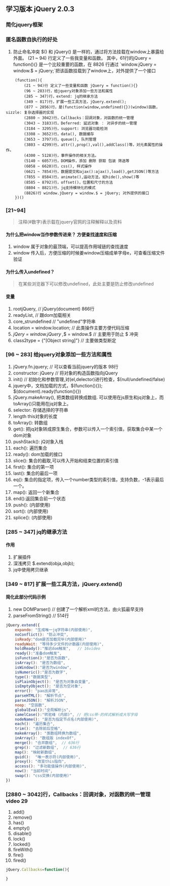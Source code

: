 ## 学习版本 jQuery 2.0.3
### 简化jquery框架

### 匿名函数自执行的好处
1. 防止命名冲突
$() 和 jQuery() 是一样的，通过将方法挂载在window上暴露给外面。
(21 ~ 94) 行定义了一些我变量和函数。
其中，61行的jQuery = function(){} 是一个比较重要的函数，在 8826 行通过 `window.jQuery = window.$ = jQuery;`把该函数挂载到了window上，对外提供了一个接口
```javascrit
    (function(){
        (21 ~ 94)行 定义了一些变量和函数 jQuery = function(){}
        (96 ~ 283)行，给jquery对象添加一些方法和属性
        (285 ~ 347)行，extend: jq的继承方法
        (349 ~ 817)行，扩展一些工具方法，jQuery.extend();
        (877 ~ 2856)行，是(function(window,undefined){})(window)函数，sizzle: 复杂选择器的实现
        (2880 ~ 3042)行，Callbacks：回调对象，对函数的统一管理
        (3043 ~ 3183)行，Deferred: 延迟对象 ： 对异步的统一管理
        (3184 ~ 3295)行，support: 浏览器功能检测
        (3308 ~ 3652)行，data(), 数据缓存
        (3653 ~ 3797)行，queue(), 队列管理
        (3803 ~ 4299)行，attr(),prop(),val(),addClass()等，对元素属性的操作。
        (4300 ~ 5128)行，事件操作的相关方法。
        (5140 ~ 6057)行，DOM操作，添加 删除 获取 包装 筛选等
        (6058 ~ 6620)行，css(), 样式操作
        (6621 ~ 7854)行，数据提交和ajax():ajax(),load(),getJSON()等方法
        (7855 ~ 8584)行，animate(),运动方法，如hide(),show()等
        (8585 ~ 8792)行，offset()，位置和尺寸的方法
        (8804 ~ 8821)行，jq支持模块化的模式
        (8826)行 window.jQuery = window.$ = jQuery; 对外提供的接口
    })()

```
### [21~94]
> 注释(#数字)表示载在jquery官网的注释解释以及资料
#### 为什么把window当作参数传进来？  方便查找速度和压缩
1. window 属于对象的最顶端，可以提高作用域链的查找速度
2. window 传入后，方便压缩的时候姜window压缩成单字母e，可查看压缩文件验证

#### 为什么传入undefined？
> 在某些浏览器下可以修改undefined，此处主要是防止修改undefined

#### 变量
1. rootjQuery,   // jQuery(document)  866行
2. readyList, // 跟dom加载相关
3. core_strundefined  // "undefined"字符串
4. location = window.location; // 此类操作主要方便代码压缩
5. _jQery = window.jQuery ,_$ = window.$  // 主要用于防止 $ 冲突
6. class2type = {"[Object string]"} // 主要做类型断定

### [96 ~ 283] 给jquery对象添加一些方法和属性
1. jQuery.fn.jquery; // 可以查看当前jquery的版本 98行
2. constructor: jQuery // 将对象的构造函数指向jQuery 
3. init()  // 初始化和参数管理,对(el,delector)进行检查，$(null/undefined/false)
4. jquery中，文档加载的方式，$(function(){});  $(document).ready(function(){})
5. jQuery.makeArray(), 把类数组转换成数组. 可以使用在js原生和jq对象上，而toArray()只能用在jq对象上。
6. selector: 存储选择的字符串
7. length this对象的长度
8. toArray(): 转数组
9. get(): 把jq对象转成原生集合，参数可以传入一个索引值，获取集合中某一个dom对象
10. pushStack(): jQ对象入栈
11. each(): 遍历集合
12. ready(): dom加载的接口
13. slice(): 集合的截取,可以传入开始和结束位置的索引值
14. first(): 集合的第一项
15. last(): 集合的最后一项
16. eq(): 集合的指定项，传入一个number类型的索引值，支持负数，-1表示最后一个。
17. map(): 返回一个新集合
18. end():返回集合前一个状态
19. push(): (内部使用)
20. sort(): (内部使用)
21. splice(): (内部使用)


### [285 ~ 347] jq的继承方法
#### 作用
1. 扩展插件
2. 深浅拷贝 $.extend(obja,objb);
3. jq中使用拷贝继承

### [349 ~ 817] 扩展一些工具方法，jQuery.extend()
#### 简化此部分代码示例
1. new DOMParser() // 创建了一个解析xml的方法，由火狐最早支持
2. parseFromString() // 514行

```javascript
jQuery.extend({
    expando: "生成唯一jq字符串(内部使用)",
    noConflict(): "防止冲突",
    isReady:"dom是否加载完毕(内部使用)"
    readyWait: "等待多少文件的计数器(内部使用)",
    holdReady():"推迟dom触发",   // 16video
    ready():"准备dom触发",
    isFunction():"是否为函数",
    isArray(): "是否为数组",
    isWindow():"是否为window",
    isNumeric():"是否为数字",
    type():"数据类型",
    isPlainObject(): "是否为对象自变量",
    isEmptyObject(): "是否为空对象",
    error(): "pao出异常",
    parseHTML(): "解析节点",
    parseJSON(): "解析JSON",
    noop: "空函数",
    globalEval():"全局解析js",
    camelCase():"转驼峰 (内部)", // 把css带-的样式解析成大写字母
    nodeName(): "是否为指定节点名(内部使用)",
    each(): "遍历集合",
    trim(): "去除前后空格",
    makeArray(): "类数组转换为数组",
    inArray(): "数组版 indexOf",
    merge(): "合并数组",  // 636行
    grep(): "过滤新数组",  // 636行
    map(): "映射新数组",
    guid():  "唯一表示符(内部使用)",
    proxy(): "改变this指向",
    access(): "多功能值操作(内部使用)",
    now(): "当前时间",
    swap(): "css交换(内部使用)"
})
```

### [2880 ~ 3042]行，Callbacks：回调对象，对函数的统一管理 video 29
1. add()
2. remove()
3. has()
4. empty()
5. disable()
6. lock()
7. locked()
8. fireWith()
9. fire()
10. fired()

```javascript
jQuery.Callbacks=function(){

}
```